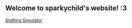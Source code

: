 Welcome to sparkychild's website! :3
---
[Statting Simulator](https://magenz.github.io/lilneko/index.html)

